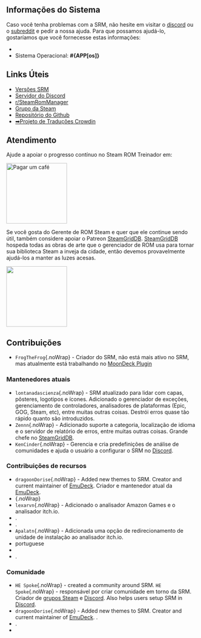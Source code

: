 ## Informações do Sistema

Caso você tenha problemas com a SRM, não hesite em visitar o [discord](https://discord.gg/bnSVJrz) ou o [subreddit](https://www.reddit.com/r/SteamRomManager/) e pedir a nossa ajuda. Para que possamos ajudá-lo, gostaríamos que você fornecesse estas informações:

*
* Sistema Operacional: **#{APP[os]}**

## Links Úteis

* [Versões SRM](https://github.com/SteamGridDB/steam-rom-manager/releases)
* [Servidor do Discord](https://discord.gg/bnSVJrz)
* [r/SteamRomManager](https://www.reddit.com/r/SteamRomManager/)
* [Grupo da Steam](https://steamcommunity.com/groups/steamrommanager)
* [Repositório do Github](https://github.com/SteamGridDB/steam-rom-manager)
* [➡Projeto de Traduções Crowdin](https://crowdin.com/project/steam-rom-manager)

## Atendimento

Ajude a apoiar o progresso contínuo no Steam ROM Treinador em:

<a href="https://www.buymeacoffee.com/cbartondock">
  <img src="https://raw.githubusercontent.com/SteamGridDB/steam-rom-manager/master/src/assets/images/buy-me-a-coffee.png" alt="Pagar um café" width="160">
</a>

Se você gosta do Gerente de ROM Steam e quer que ele continue sendo útil, também considere apoiar o Patreon [SteamGridDB](https://www.steamgriddb.com/). [SteamGridDB](https://www.steamgriddb.com/) hospeda todas as obras de arte que o gerenciador de ROM usa para tornar sua biblioteca Steam a inveja da cidade, então devemos provavelmente ajudá-los a manter as luzes acesas.

<a href="https://www.patreon.com/steamgriddb">
    <img src="https://c5.patreon.com/external/logo/become_a_patron_button@2x.png" width="160">
</a>

## Contribuições
* `FrogTheFrog`{.noWrap} - Criador do SRM, não está mais ativo no SRM, mas atualmente está trabalhando no [MoonDeck Plugin](https://github.com/FrogTheFrog/moondeck)

### Mantenedores atuais
* `lontanadascienza`{.noWrap} - SRM atualizado para lidar com capas, pôsteres, logotipos e ícones. Adicionado o gerenciador de exceções, gerenciamento de controladores, analisadores de plataformas (Epic, GOG, Steam, etc), entre muitas outras coisas. Destrói erros quase tão rápido quanto são introduzidos.
* `Zennn`{.noWrap} - Adicionado suporte a categoria, localização de idioma e o servidor de relatório de erros, entre muitas outras coisas. Grande chefe no [SteamGridDB](https://www.steamgriddb.com/).
* `KenCinder`{.noWrap} - Gerencia e cria predefinições de análise de comunidades e ajuda o usuário a configurar o SRM no [Discord](https://discord.gg/bnSVJrz).

### Contribuições de recursos
* `dragoonDorise`{.noWrap} - Added new themes to SRM. Creator and current maintainer of [EmuDeck](https://www.emudeck.com/). Criador e mantenedor atual da [EmuDeck](https://www.emudeck.com/).
* {.noWrap}
* `lexarvn`{.noWrap} - Adicionado o analisador Amazon Games e o analisador itch.io.
* .
* .
* `Apalatn`{.noWrap} - Adicionada uma opção de redirecionamento de unidade de instalação ao analisador itch.io.
* portuguese
*
* .

### Comunidade
* `HE Spoke`{.noWrap} - created a community around SRM. `HE Spoke`{.noWrap} - responsável por criar comunidade em torno da SRM. Criador de [grupos Steam](https://steamcommunity.com/groups/steamrommanager) e [Discord](https://discord.gg/bnSVJrz).  Also helps users setup SRM in [Discord](https://discord.gg/bnSVJrz).
* `dragoonDorise`{.noWrap} - Added new themes to SRM. Creator and current maintainer of [EmuDeck](https://www.emudeck.com/). .
* .
*
